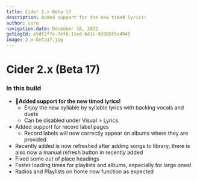 ```yaml
---
title: Cider 2.x Beta 17
description: Added support for the new timed lyrics!
author: core
navigation.date: December 18, 2022
getLogId: e5df2f7e-7ef6-11ed-b41c-0200555c4945
image: 2.x-beta17.jpg
---
```


# Cider 2.x (Beta 17)

### In this build

- 🎉**Added support for the new timed lyrics!**
  - Enjoy the new syllable by syllable lyrics with backing vocals and duets
  - Can be disabled under Visual > Lyrics
- Added support for record label pages
  - Record labels will now correctly appear on albums where they are provided
- Recently added is now refreshed after adding songs to library, there is also now a manual refresh button in recently added
- Fixed some out of place headings
- Faster loading times for playlists and albums, especially for large ones!
- Radios and Playlists on home now function as expected
